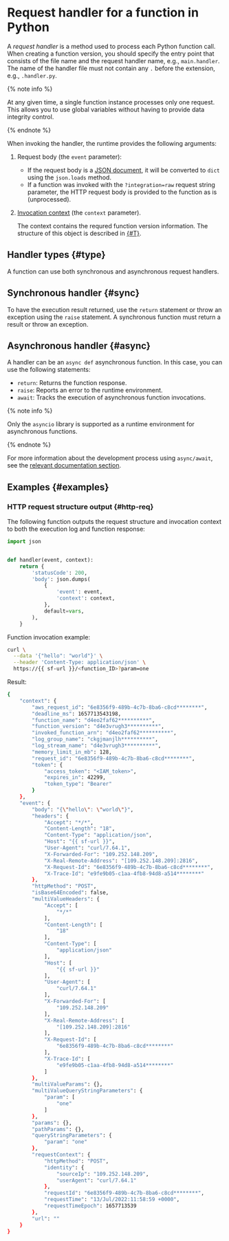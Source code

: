 # Request handler for a function in Python

A _request handler_ is a method used to process each Python function call. When creating a function version, you should specify the entry point that consists of the file name and the request handler name, e.g., `main.handler`. The name of the handler file must not contain any `.` before the extension, e.g., `.handler.py`.

{% note info %}

At any given time, a single function instance processes only one request. This allows you to use global variables without having to provide data integrity control.

{% endnote %}

When invoking the handler, the runtime provides the following arguments:
1. Request body (the `event` parameter):
    * If the request body is a [JSON document](../../concepts/function-invoke.md#request), it will be converted to `dict` using the `json.loads` method.
    * If a function was invoked with the `?integration=raw` request string parameter, the HTTP request body is provided to the function as is (unprocessed).
1. [Invocation context](context.md) (the `context` parameter). 

    The context contains the requred function version information. The structure of this object is described in [{#T}](context.md).
    
## Handler types {#type}

A function can use both synchronous and asynchronous request handlers.

## Synchronous handler {#sync}

To have the execution result returned, use the `return` statement or throw an exception using the `raise` statement. A synchronous function must return a result or throw an exception.

## Asynchronous handler {#async}

A handler can be an `async def` asynchronous function. In this case, you can use the following statements: 
* `return`: Returns the function response.
* `raise`: Reports an error to the runtime environment.
* `await`: Tracks the execution of asynchronous function invocations.

{% note info %}

Only the `asyncio` library is supported as a runtime environment for asynchronous functions. 

{% endnote %}

For more information about the development process using `async/await`, see the [relevant documentation section](https://docs.python.org/3.7/library/asyncio.html).

## Examples {#examples}

### HTTP request structure output {#http-req}

The following function outputs the request structure and invocation context to both the execution log and function response:

```python
import json


def handler(event, context):
    return {
        'statusCode': 200,
        'body': json.dumps(
            {
                'event': event,
                'context': context,
            }, 
            default=vars,
        ),
    }
```

Function invocation example:

```bash
curl \
  --data '{"hello": "world"}' \
  --header 'Content-Type: application/json' \
  https://{{ sf-url }}/<function_ID>?param=one
```

Result:

```bash
{
    "context": {
        "aws_request_id": "6e8356f9-489b-4c7b-8ba6-c8cd********",
        "deadline_ms": 1657713543198,
        "function_name": "d4eo2faf62**********",
        "function_version": "d4e3vrugh3**********",
        "invoked_function_arn": "d4eo2faf62**********",
        "log_group_name": "ckgjmanjlh**********",
        "log_stream_name": "d4e3vrugh3**********",
        "memory_limit_in_mb": 128,
        "request_id": "6e8356f9-489b-4c7b-8ba6-c8cd********",
        "token": {
            "access_token": "<IAM_token>",
            "expires_in": 42299,
            "token_type": "Bearer"
        }
    },
    "event": {
        "body": "{\"hello\": \"world\"}",
        "headers": {
            "Accept": "*/*",
            "Content-Length": "18",
            "Content-Type": "application/json",
            "Host": "{{ sf-url }}",
            "User-Agent": "curl/7.64.1",
            "X-Forwarded-For": "109.252.148.209",
            "X-Real-Remote-Address": "[109.252.148.209]:2816",
            "X-Request-Id": "6e8356f9-489b-4c7b-8ba6-c8cd********",
            "X-Trace-Id": "e9fe9b05-c1aa-4fb8-94d8-a514********"
        },
        "httpMethod": "POST",
        "isBase64Encoded": false,
        "multiValueHeaders": {
            "Accept": [
                "*/*"
            ],
            "Content-Length": [
                "18"
            ],
            "Content-Type": [
                "application/json"
            ],
            "Host": [
                "{{ sf-url }}"
            ],
            "User-Agent": [
                "curl/7.64.1"
            ],
            "X-Forwarded-For": [
                "109.252.148.209"
            ],
            "X-Real-Remote-Address": [
                "[109.252.148.209]:2816"
            ],
            "X-Request-Id": [
                "6e8356f9-489b-4c7b-8ba6-c8cd********"
            ],
            "X-Trace-Id": [
                "e9fe9b05-c1aa-4fb8-94d8-a514********"
            ]
        },
        "multiValueParams": {},
        "multiValueQueryStringParameters": {
            "param": [
                "one"
            ]
        },
        "params": {},
        "pathParams": {},
        "queryStringParameters": {
            "param": "one"
        },
        "requestContext": {
            "httpMethod": "POST",
            "identity": {
                "sourceIp": "109.252.148.209",
                "userAgent": "curl/7.64.1"
            },
            "requestId": "6e8356f9-489b-4c7b-8ba6-c8cd********",
            "requestTime": "13/Jul/2022:11:58:59 +0000",
            "requestTimeEpoch": 1657713539
        },
        "url": ""
    }
}
```

